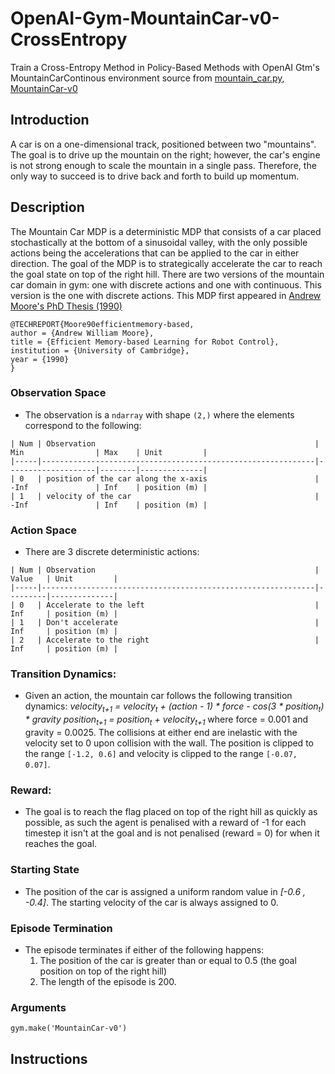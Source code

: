 # OpenAI-Gym-MountainCar-v0-CrossEntropy
Train a Cross-Entropy Method in Policy-Based Methods with OpenAI Gtm's MountainCarContinous environment
source from [mountain_car.py](https://github.com/openai/gym/blob/master/gym/envs/classic_control/mountain_car.py), [MountainCar-v0](https://gym.openai.com/envs/MountainCar-v0/)
## Introduction
A car is on a one-dimensional track, positioned between two "mountains". The goal is to drive up the mountain on the right; however, the car's engine is not strong enough to scale the mountain in a single pass. Therefore, the only way to succeed is to drive back and forth to build up momentum.

## Description
The Mountain Car MDP is a deterministic MDP that consists of a car placed stochastically
at the bottom of a sinusoidal valley, with the only possible actions being the accelerations
that can be applied to the car in either direction. The goal of the MDP is to strategically
accelerate the car to reach the goal state on top of the right hill. There are two versions
of the mountain car domain in gym: one with discrete actions and one with continuous.
This version is the one with discrete actions.
This MDP first appeared in [Andrew Moore's PhD Thesis (1990)](https://www.cl.cam.ac.uk/techreports/UCAM-CL-TR-209.pdf)
```
@TECHREPORT{Moore90efficientmemory-based,
author = {Andrew William Moore},
title = {Efficient Memory-based Learning for Robot Control},
institution = {University of Cambridge},
year = {1990}
}
```
### Observation Space
* The observation is a `ndarray` with shape `(2,)` where the elements correspond to the following:
```
| Num | Observation                                                 | Min                | Max    | Unit         |
|-----|-------------------------------------------------------------|--------------------|--------|--------------|
| 0   | position of the car along the x-axis                        | -Inf               | Inf    | position (m) |
| 1   | velocity of the car                                         | -Inf               | Inf    | position (m) |
```

### Action Space
* There are 3 discrete deterministic actions:
```
| Num | Observation                                                 | Value   | Unit         |
|-----|-------------------------------------------------------------|---------|--------------|
| 0   | Accelerate to the left                                      | Inf     | position (m) |
| 1   | Don't accelerate                                            | Inf     | position (m) |
| 2   | Accelerate to the right                                     | Inf     | position (m) |
```

### Transition Dynamics:
* Given an action, the mountain car follows the following transition dynamics:
*velocity<sub>t+1</sub> = velocity<sub>t</sub> + (action - 1) * force - cos(3 * position<sub>t</sub>) * gravity*
*position<sub>t+1</sub> = position<sub>t</sub> + velocity<sub>t+1</sub>*
where force = 0.001 and gravity = 0.0025. The collisions at either end are inelastic with the velocity set to 0 upon collision with the wall. The position is clipped to the range `[-1.2, 0.6]` and velocity is clipped to the range `[-0.07, 0.07]`.


### Reward:
* The goal is to reach the flag placed on top of the right hill as quickly as possible, as such the agent is penalised with a reward of -1 for each timestep it isn't at the goal and is not penalised (reward = 0) for when it reaches the goal.

### Starting State
* The position of the car is assigned a uniform random value in *[-0.6 , -0.4]*. The starting velocity of the car is always assigned to 0.

### Episode Termination
* The episode terminates if either of the following happens:
  1. The position of the car is greater than or equal to 0.5 (the goal position on top of the right hill)
  2. The length of the episode is 200.

### Arguments
```
gym.make('MountainCar-v0')
```

## Instructions
<!-- (Option1)
* Follow the instructions in [`Navigation-DDQN-Dueling.ipynb`](https://github.com/bmaxdk/DeepRL-ND-Navigation/blob/main/Navigation-DDQN-Dueling.ipynb) to train and run the agent!
```
git clone https://github.com/bmaxdk/DeepRL-ND-Navigation.git
cd DeepRL-ND-Navigation
``` -->
